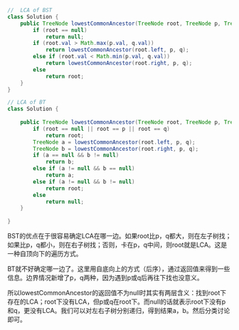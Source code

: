 ``` java
//  LCA of BST
class Solution {
    public TreeNode lowestCommonAncestor(TreeNode root, TreeNode p, TreeNode q) {
        if (root == null)
            return null;
        if (root.val > Math.max(p.val, q.val))
            return lowestCommonAncestor(root.left, p, q);
        else if (root.val < Math.min(p.val, q.val))
            return lowestCommonAncestor(root.right, p, q);
        else
            return root;
    }
}

// LCA of BT
class Solution {
    
    public TreeNode lowestCommonAncestor(TreeNode root, TreeNode p, TreeNode q) {
        if (root == null || root == p || root == q)
            return root;
        TreeNode a = lowestCommonAncestor(root.left, p, q);
        TreeNode b = lowestCommonAncestor(root.right, p, q);
        if (a == null && b != null)
            return b;
        else if (a != null && b == null)
            return a;
        else if (a != null && b != null)
            return root;
        else
            return null;
    }
    
}
```

BST的优点在于很容易确定LCA在哪一边。如果root比p，q都大，则在左子树找；如果比p，q都小，则在右子树找；否则，卡在p，q中间，则root就是LCA。这是一种自顶向下的遍历方式。

BT就不好确定哪一边了。这里用自底向上的方式（后序），通过返回值来得到一些信息。边界情况新增了p，q两种，因为遇到p或q后再往下找也没意义。

所以lowestCommonAncestor的返回值不为null时其实有两层含义：找到root下存在的LCA；root下没有LCA，但p或q在root下。而null的话就表示root下没有p和q，更没有LCA。我们可以对左右子树分别递归，得到结果a，b。然后分类讨论即可。